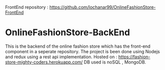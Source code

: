 FrontEnd repository : https://github.com/lochanar99/OnlineFashionStore-FrontEnd


# OnlineFashionStore-BackEnd

This is the backend of the online fashion store which has the front-end component in a seperate repository. 
The project is been done using Nodejs and redux using a rest api implementation.
Hosted on : https://fashion-store-mighty-coders.herokuapp.com/
DB used is noSQL , MongoDB.
